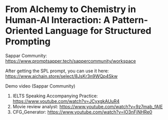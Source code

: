 # From Alchemy to Chemistry in Human-AI Interaction: A Pattern-Oriented Language for Structured Prompting

Sappar Community: https://www.promptsapper.tech/sappercommunity/workspace

After getting the SPL prompt, you can use it here: https://www.aichain.store/select/8JsKr3n9WQp4Skw

Demo video (Sappar Community)
1. IELTS Speaking Accompanying Practice: https://www.youtube.com/watch?v=JCyxgkAUuR4
2. Movie review analyst: https://www.youtube.com/watch?v=9z7mab_fAIE
3. CFG_Generator: https://www.youtube.com/watch?v=IO3nFiNHRe0
